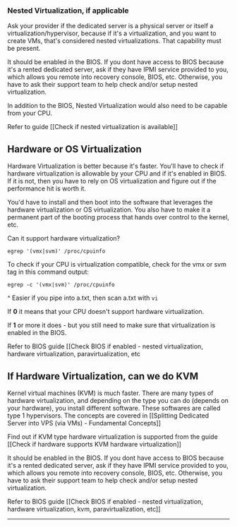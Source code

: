 
### Nested Virtualization, if applicable

Ask your provider if the dedicated server is a physical server or itself a virtualization/hypervisor, because if it's a virtualization, and you want to create VMs, that's considered nested virtualizations. That capability must be present.

It should be enabled in the BIOS. If you dont have access to BIOS because it's a rented dedicated server, ask if they have IPMI service provided to you, which allows you remote into recovery console, BIOS, etc. Otherwise, you have to ask their support team to help check and/or setup nested virtualization.

In addition to the BIOS, Nested Virtualization would also need to be capable from your CPU. 

Refer to guide [[Check if nested virtualization is available]]


## Hardware or OS Virtualization

Hardware Virtualization is better because it's faster. You'll have to check if hardware virtualization is allowable by your CPU and if it's enabled in BIOS. If it is not, then you have to rely on OS virtualization and figure out if the performance hit is worth it.

You'd have to install and then boot into the software that leverages the hardware virtualization or OS virtualization. You also have to make it a permanent part of the booting process that hands over control to the kernel, etc.

Can it support hardware virtualization?
```
egrep '(vmx|svm)' /proc/cpuinfo
```


To check if your CPU is virtualization compatible, check for the vmx or svm tag in this command output:
```
egrep -c '(vmx|svm)' /proc/cpuinfo
```

^ Easier if you pipe into a.txt, then scan a.txt with `vi`

If **0** it means that your CPU doesn't support hardware virtualization.

If **1** or more it does - but you still need to make sure that virtualization is enabled in the BIOS.


Refer to BIOS guide [[Check BIOS if enabled - nested virtualization, hardware virtualization, paravirtualization, etc

## If Hardware Virtualization, can we do KVM

Kernel virtual machines (KVM) is much faster. There are many types of hardware virtualization, and depending on the type you can do (depends on your hardware), you install different software. These softwares are called type 1 hypervisors. The concepts are covered in [[Splitting Dedicated Server into VPS (via VMs) - Fundamental Concepts]]


Find out if KVM type hardware virtualization is supported from the guide [[Check if hardware supports KVM hardware virtualization]]

It should be enabled in the BIOS. If you dont have access to BIOS because it's a rented dedicated server, ask if they have IPMI service provided to you, which allows you remote into recovery console, BIOS, etc. Otherwise, you have to ask their support team to help check and/or setup nested virtualization.

Refer to BIOS guide [[Check BIOS if enabled - nested virtualization, hardware virtualization, kvm, paravirtualization, etc]]


---



